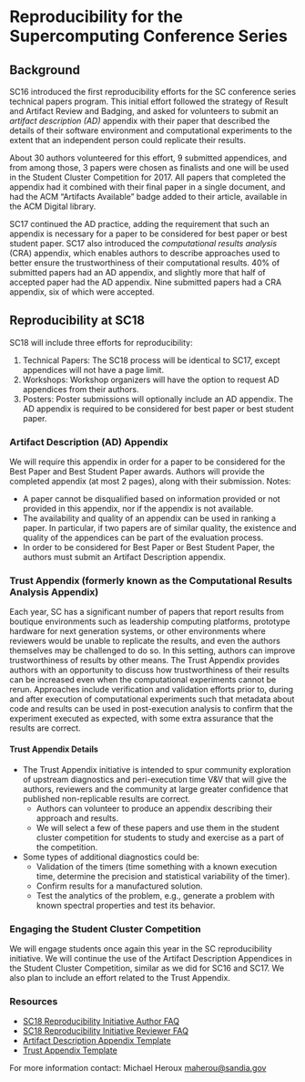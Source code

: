 # Reproducibility for the Supercomputing Conference Series

## Background
SC16 introduced the first reproducibility efforts for the SC conference series technical papers program. This initial effort followed the strategy of Result and Artifact Review and Badging, and asked for volunteers to submit an _artifact description (AD)_ appendix with their paper that described the details of their software environment and computational experiments to the extent that an independent person could replicate their results.

About 30 authors volunteered for this effort, 9 submitted appendices, and from among those, 3 papers were chosen as finalists and one will be used in the Student Cluster Competition for 2017. All papers that completed the appendix had it combined with their final paper in a single document, and had the ACM “Artifacts Available” badge added to their article, available in the ACM Digital library.

SC17 continued the AD practice, adding the requirement that such an appendix is necessary for a paper to be considered for best paper or best student paper.  SC17 also introduced the _computational results analysis_ (CRA) appendix, which enables authors to describe approaches used to better ensure the trustworthiness of their computational results.  40% of submitted papers had an AD appendix, and slightly more that half of accepted paper had the AD appendix.  Nine submitted papers had a CRA appendix, six of which were accepted.

## Reproducibility at SC18

SC18 will include three efforts for reproducibility:
1. Technical Papers: The SC18 process will be identical to SC17, except appendices will not have a page limit.
2. Workshops: Workshop organizers will have the option to request AD appendices from their authors.
3. Posters: Poster submissions will optionally include an AD appendix.  The AD appendix is required to be considered for best paper or best student paper.

### Artifact Description (AD) Appendix

We will require this appendix in order for a paper to be considered for the Best Paper and Best Student Paper awards. Authors will provide the completed appendix (at most 2 pages), along with their submission.
Notes:

- A paper cannot be disqualified based on information provided or not provided in this appendix, nor if the appendix is not available.
- The availability and quality of an appendix can be used in ranking a paper. In particular, if two papers are of similar quality, the existence and quality of the appendices can be part of the evaluation process.
- In order to be considered for Best Paper or Best Student Paper, the authors must submit an Artifact Description appendix.

### Trust Appendix (formerly known as the Computational Results Analysis Appendix)
Each year, SC has a significant number of papers that report results from boutique environments such as leadership computing platforms, prototype hardware for next generation systems, or other environments where reviewers would be unable to replicate the results, and even the authors themselves may be challenged to do so. In this setting, authors can improve trustworthiness of results by other means. The Trust Appendix provides authors with an opportunity to discuss how trustworthiness of their results can be increased even when the computational experiments cannot be rerun. Approaches include verification and validation efforts prior to, during and after execution of computational experiments such that metadata about code and results can be used in post-execution analysis to confirm that the experiment executed as expected, with some extra assurance that the results are correct.

#### Trust Appendix Details
- The Trust Appendix initiative is intended to spur community exploration of upstream diagnostics and peri-execution time V&V that will give the authors, reviewers and the community at large greater confidence that published non-replicable results are correct.
  - Authors can volunteer to produce an appendix describing their approach and results.
  - We will select a few of these papers and use them in the student cluster competition for students to study and exercise as a part of the competition.
- Some types of additional diagnostics could be:
  - Validation of the timers (time something with a known execution time, determine the precision and statistical variability of the timer).
  - Confirm results for a manufactured solution.
  - Test the analytics of the problem, e.g., generate a problem with known spectral properties and test its behavior.

### Engaging the Student Cluster Competition
We will engage students once again this year in the SC reproducibility initiative. We will continue the use of the Artifact Description Appendices in the Student Cluster Competition, similar as we did for SC16 and SC17. We also plan to include an effort related to the Trust Appendix.

### Resources

- [SC18 Reproducibility Initiative Author FAQ](https://collegeville.github.io/sc-reproducibility/AuthorFAQ.html)
- [SC18 Reproducibility Initiative Reviewer FAQ](https://collegeville.github.io/sc-reproducibility/ReviewerFAQ.html)
- [Artifact Description Appendix Template](https://collegeville.github.io/sc-reproducibility/DescriptionAppendixTemplate.html)
- [Trust Appendix Template](https://collegeville.github.io/sc-reproducibility/TrustAppendixTemplate.html)

For more information contact: Michael Heroux <maherou@sandia.gov>

